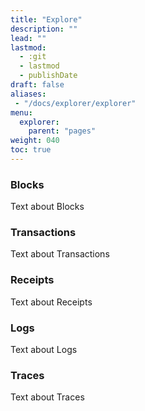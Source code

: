 ```yaml
---
title: "Explore"
description: ""
lead: ""
lastmod:
  - :git
  - lastmod
  - publishDate
draft: false
aliases:
 - "/docs/explorer/explorer"
menu: 
  explorer:
    parent: "pages"
weight: 040
toc: true
---
```


### Blocks

Text about Blocks

### Transactions

Text about Transactions

### Receipts

Text about Receipts

### Logs

Text about Logs

### Traces

Text about Traces
